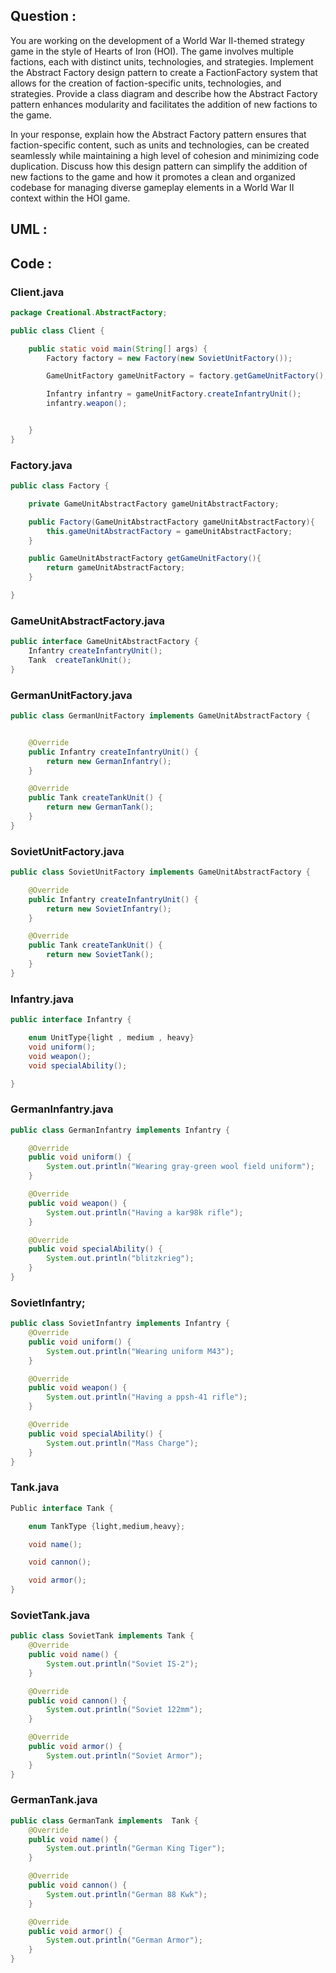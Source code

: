 
## Question :
You are working on the development of a World War II-themed strategy game in the style of Hearts of Iron (HOI). The game involves multiple factions, each with distinct units, technologies, and strategies. Implement the Abstract Factory design pattern to create a FactionFactory system that allows for the creation of faction-specific units, technologies, and strategies. Provide a class diagram and describe how the Abstract Factory pattern enhances modularity and facilitates the addition of new factions to the game.

In your response, explain how the Abstract Factory pattern ensures that faction-specific content, such as units and technologies, can be created seamlessly while maintaining a high level of cohesion and minimizing code duplication. Discuss how this design pattern can simplify the addition of new factions to the game and how it promotes a clean and organized codebase for managing diverse gameplay elements in a World War II context within the HOI game.


## UML :



## Code :




### Client.java
```java
package Creational.AbstractFactory;

public class Client {

    public static void main(String[] args) {
        Factory factory = new Factory(new SovietUnitFactory());

        GameUnitFactory gameUnitFactory = factory.getGameUnitFactory();

        Infantry infantry = gameUnitFactory.createInfantryUnit();
        infantry.weapon();


    }
}
```


### Factory.java
```java
public class Factory {

    private GameUnitAbstractFactory gameUnitAbstractFactory;

    public Factory(GameUnitAbstractFactory gameUnitAbstractFactory){
        this.gameUnitAbstractFactory = gameUnitAbstractFactory;
    }

    public GameUnitAbstractFactory getGameUnitFactory(){
        return gameUnitAbstractFactory;
    }

}
```


### GameUnitAbstractFactory.java
```java
public interface GameUnitAbstractFactory {
    Infantry createInfantryUnit();
    Tank  createTankUnit();
}
```

### GermanUnitFactory.java
```java
public class GermanUnitFactory implements GameUnitAbstractFactory {


    @Override
    public Infantry createInfantryUnit() {
        return new GermanInfantry();
    }

    @Override
    public Tank createTankUnit() {
        return new GermanTank();
    }
}
```


### SovietUnitFactory.java
```java
public class SovietUnitFactory implements GameUnitAbstractFactory {

    @Override
    public Infantry createInfantryUnit() {
        return new SovietInfantry();
    }

    @Override
    public Tank createTankUnit() {
        return new SovietTank();
    }
}
```

### Infantry.java
```java
public interface Infantry {

    enum UnitType{light , medium , heavy}
    void uniform();
    void weapon();
    void specialAbility();

}
```


### GermanInfantry.java
```java
public class GermanInfantry implements Infantry {

    @Override
    public void uniform() {
        System.out.println("Wearing gray-green wool field uniform");
    }

    @Override
    public void weapon() {
        System.out.println("Having a kar98k rifle");
    }

    @Override
    public void specialAbility() {
        System.out.println("blitzkrieg");
    }
}

```



### SovietInfantry;
```java
public class SovietInfantry implements Infantry {
    @Override
    public void uniform() {
        System.out.println("Wearing uniform M43");
    }

    @Override
    public void weapon() {
        System.out.println("Having a ppsh-41 rifle");
    }

    @Override
    public void specialAbility() {
        System.out.println("Mass Charge");
    }
}
```


### Tank.java
```java
Public interface Tank {

    enum TankType {light,medium,heavy};

    void name();

    void cannon();

    void armor();
}

```


### SovietTank.java
```java
public class SovietTank implements Tank {
    @Override
    public void name() {
        System.out.println("Soviet IS-2");
    }

    @Override
    public void cannon() {
        System.out.println("Soviet 122mm");
    }

    @Override
    public void armor() {
        System.out.println("Soviet Armor");
    }
}
```

### GermanTank.java
```java
public class GermanTank implements  Tank {
    @Override
    public void name() {
        System.out.println("German King Tiger");
    }

    @Override
    public void cannon() {
        System.out.println("German 88 Kwk");
    }

    @Override
    public void armor() {
        System.out.println("German Armor");
    }
}
```















